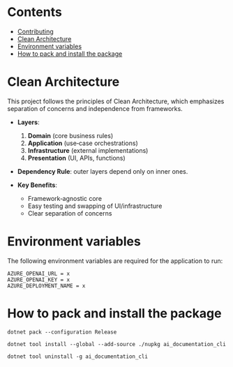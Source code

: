 ﻿# Contents

- [Contributing](#contributing)
- [Clean Architecture](#clean-architecture)
- [Environment variables](#environment-variables)
- [How to pack and install the package](#how-to-pack-and-install-the-package)

# Clean Architecture

This project follows the principles of Clean Architecture, which emphasizes separation of concerns and independence from frameworks.

- **Layers**:  
  1. **Domain** (core business rules)  
  2. **Application** (use‑case orchestrations)  
  3. **Infrastructure** (external implementations)  
  4. **Presentation** (UI, APIs, functions)

- **Dependency Rule**: outer layers depend only on inner ones.

- **Key Benefits**:  
  - Framework‑agnostic core  
  - Easy testing and swapping of UI/infrastructure  
  - Clear separation of concerns

# Environment variables

The following environment variables are required for the application to run:

```.env
AZURE_OPENAI_URL = x
AZURE_OPENAI_KEY = x
AZURE_DEPLOYMENT_NAME = x
```

# How to pack and install the package

```
dotnet pack --configuration Release
```

```
dotnet tool install --global --add-source ./nupkg ai_documentation_cli
```

```
dotnet tool uninstall -g ai_documentation_cli
```
